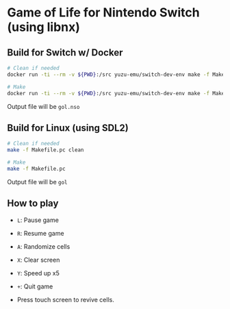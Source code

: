 # Game of Life for Nintendo Switch (using libnx)

## Build for Switch w/ Docker

```bash
# Clean if needed
docker run -ti --rm -v ${PWD}:/src yuzu-emu/switch-dev-env make -f Makefile.switch clean

# Make
docker run -ti --rm -v ${PWD}:/src yuzu-emu/switch-dev-env make -f Makefile.switch
```

Output file will be `gol.nso`

## Build for Linux (using SDL2)

```bash
# Clean if needed
make -f Makefile.pc clean

# Make
make -f Makefile.pc
```

Output file will be `gol`

## How to play

- `L`: Pause game
- `R`: Resume game
- `A`: Randomize cells
- `X`: Clear screen
- `Y`: Speed up x5
- `+`: Quit game

- Press touch screen to revive cells.
